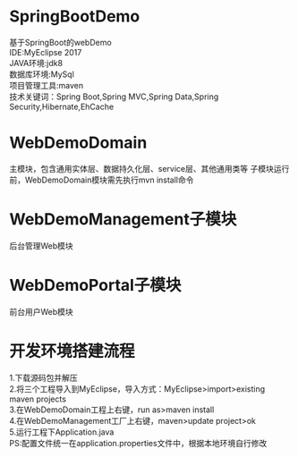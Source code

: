 # SpringBootDemo
基于SpringBoot的webDemo<br>
IDE:MyEclipse 2017<br>
JAVA环境:jdk8<br>
数据库环境:MySql<br>
项目管理工具:maven<br>
技术关键词：Spring Boot,Spring MVC,Spring Data,Spring Security,Hibernate,EhCache
# WebDemoDomain
主模块，包含通用实体层、数据持久化层、service层、其他通用类等
子模块运行前，WebDemoDomain模块需先执行mvn install命令
# WebDemoManagement子模块
后台管理Web模块
# WebDemoPortal子模块
前台用户Web模块
# 开发环境搭建流程
1.下载源码包并解压<br>
2.将三个工程导入到MyEclipse，导入方式：MyEclipse>import>existing maven projects<br>
3.在WebDemoDomain工程上右键，run as>maven install<br>
4.在WebDemoManagement工厂上右键，maven>update project>ok<br>
5.运行工程下Application.java<br>
PS:配置文件统一在application.properties文件中，根据本地环境自行修改

